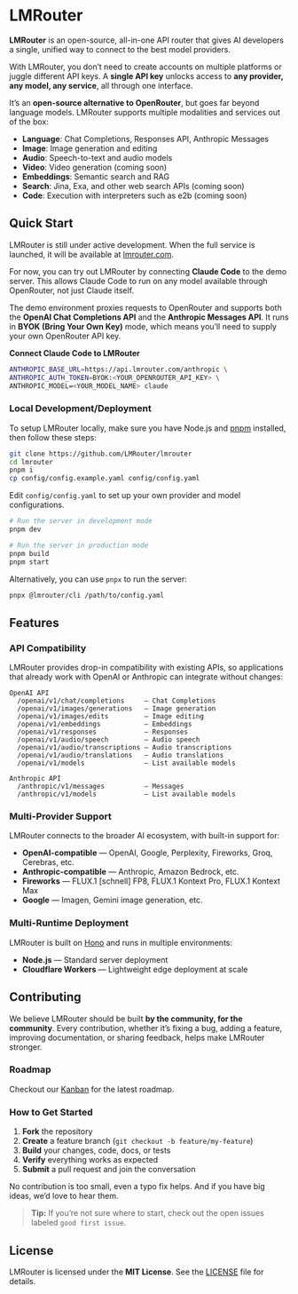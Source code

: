 # LMRouter

**LMRouter** is an open-source, all-in-one API router that gives AI developers a single, unified way to connect to the best model providers.

With LMRouter, you don’t need to create accounts on multiple platforms or juggle different API keys. A **single API key** unlocks access to **any provider, any model, any service**, all through one interface.

It’s an **open-source alternative to OpenRouter**, but goes far beyond language models. LMRouter supports multiple modalities and services out of the box:

- **Language**: Chat Completions, Responses API, Anthropic Messages
- **Image**: Image generation and editing
- **Audio**: Speech-to-text and audio models
- **Video**: Video generation (coming soon)
- **Embeddings**: Semantic search and RAG
- **Search**: Jina, Exa, and other web search APIs (coming soon)
- **Code**: Execution with interpreters such as e2b (coming soon)

## Quick Start

LMRouter is still under active development. When the full service is launched, it will be available at [lmrouter.com](https://lmrouter.com).

For now, you can try out LMRouter by connecting **Claude Code** to the demo server. This allows Claude Code to run on any model available through OpenRouter, not just Claude itself.

The demo environment proxies requests to OpenRouter and supports both the **OpenAI Chat Completions API** and the **Anthropic Messages API**. It runs in **BYOK (Bring Your Own Key)** mode, which means you’ll need to supply your own OpenRouter API key.

**Connect Claude Code to LMRouter**

```bash
ANTHROPIC_BASE_URL=https://api.lmrouter.com/anthropic \
ANTHROPIC_AUTH_TOKEN=BYOK:<YOUR_OPENROUTER_API_KEY> \
ANTHROPIC_MODEL=<YOUR_MODEL_NAME> claude
```

### Local Development/Deployment

To setup LMRouter locally, make sure you have Node.js and [pnpm](https://pnpm.io/installation) installed, then follow these steps:

```bash
git clone https://github.com/LMRouter/lmrouter
cd lmrouter
pnpm i
cp config/config.example.yaml config/config.yaml
```

Edit `config/config.yaml` to set up your own provider and model configurations.

```bash
# Run the server in development mode
pnpm dev

# Run the server in production mode
pnpm build
pnpm start
```

Alternatively, you can use `pnpx` to run the server:

```bash
pnpx @lmrouter/cli /path/to/config.yaml
```

## Features

### API Compatibility

LMRouter provides drop-in compatibility with existing APIs, so applications that already work with OpenAI or Anthropic can integrate without changes:

```
OpenAI API
  /openai/v1/chat/completions     — Chat Completions
  /openai/v1/images/generations   — Image generation
  /openai/v1/images/edits         — Image editing
  /openai/v1/embeddings           — Embeddings
  /openai/v1/responses            — Responses
  /openai/v1/audio/speech         — Audio speech
  /openai/v1/audio/transcriptions — Audio transcriptions
  /openai/v1/audio/translations   — Audio translations
  /openai/v1/models               — List available models

Anthropic API
  /anthropic/v1/messages          — Messages
  /anthropic/v1/models            — List available models
```

### Multi-Provider Support

LMRouter connects to the broader AI ecosystem, with built-in support for:

- **OpenAI-compatible** — OpenAI, Google, Perplexity, Fireworks, Groq, Cerebras, etc.
- **Anthropic-compatible** — Anthropic, Amazon Bedrock, etc.
- **Fireworks** — FLUX.1 [schnell] FP8, FLUX.1 Kontext Pro, FLUX.1 Kontext Max
- **Google** — Imagen, Gemini image generation, etc.

### Multi-Runtime Deployment

LMRouter is built on [Hono](https://hono.dev/) and runs in multiple environments:

- **Node.js** — Standard server deployment
- **Cloudflare Workers** — Lightweight edge deployment at scale

## Contributing

We believe LMRouter should be built **by the community, for the community**. Every contribution, whether it’s fixing a bug, adding a feature, improving documentation, or sharing feedback, helps make LMRouter stronger.

### Roadmap

Checkout our [Kanban](https://github.com/orgs/LMRouter/projects/1) for the latest roadmap.

### How to Get Started

1. **Fork** the repository
2. **Create** a feature branch (`git checkout -b feature/my-feature`)
3. **Build** your changes, code, docs, or tests
4. **Verify** everything works as expected
5. **Submit** a pull request and join the conversation

No contribution is too small, even a typo fix helps. And if you have big ideas, we’d love to hear them.

> **Tip:** If you’re not sure where to start, check out the open issues labeled `good first issue`.

## License

LMRouter is licensed under the **MIT License**. See the [LICENSE](LICENSE) file for details.
